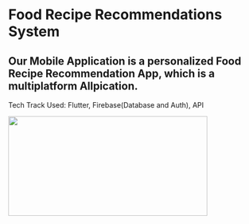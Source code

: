 # Food Recipe Recommendations System

## Our Mobile Application is a personalized Food Recipe Recommendation App, which is a multiplatform Allpication.

Tech Track Used: Flutter, Firebase(Database and Auth), API


<img src="Results/ogphoto/pic10.jpg" height=200 width=400>




